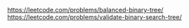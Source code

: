 https://leetcode.com/problems/balanced-binary-tree/
https://leetcode.com/problems/validate-binary-search-tree/

